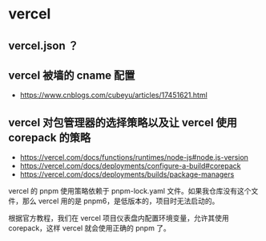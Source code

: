 # vercel

## vercel.json ？

## vercel 被墙的 cname 配置

- https://www.cnblogs.com/cubeyu/articles/17451621.html

## vercel 对包管理器的选择策略以及让 vercel 使用 corepack 的策略

- https://vercel.com/docs/functions/runtimes/node-js#node.js-version
- https://vercel.com/docs/deployments/configure-a-build#corepack
- https://vercel.com/docs/deployments/builds/package-managers

vercel 的 pnpm 使用策略依赖于 pnpm-lock.yaml 文件。如果我仓库没有这个文件，那么 vercel 用的是 pnpm6，是低版本的，项目时无法启动的。

根据官方教程，我们在 vercel 项目仪表盘内配置环境变量，允许其使用 corepack，这样 vercel 就会使用正确的 pnpm 了。
